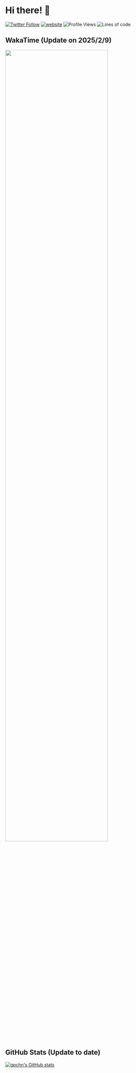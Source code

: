 # Hi there! 👋

[![Twitter Follow](https://img.shields.io/twitter/follow/gpchn?label=Follow)](https://twitter.com/intent/follow?screen_name=gpchn)
[![website](https://img.shields.io/badge/Website-46a2f1.svg?&style=flat-square&logo=Google-Chrome&logoColor=white&link=https://gpchn.252123.xyz/)](https://gpchn.252123.xyz/)
![Profile Views](http://img.shields.io/badge/Profile%20Views-878-blue)
![Lines of code](https://img.shields.io/badge/From%20Hello%20World%20I%27ve%20Written-6.8%20million%20lines%20of%20code-blue)

## WakaTime (Update on 2025/2/9)

<a href="https://wakatime.com/"><img src="https://wakatime.com/share/@d2b815da-b0b0-4453-9ce9-a2180d4af304/7db20e75-a755-4841-aff1-ca11b9fb01db.svg" width=80% /></a>

## GitHub Stats (Update to date)

[![gpchn's GitHub stats](https://github-readme-stats.vercel.app/api?username=gpchn)](https://github.com/anuraghazra/github-readme-stats)
